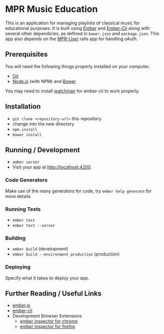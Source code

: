 # MPR Music Education

This is an application for managing playlists of classical music for educational purposes. It is built using [Ember](http://www.emherjs.com) and [Ember-Cli](http://www.ember-cli.com/) along with several other dependicies, as defined in `bower.json` and `package.json`. This app also depends on the [MPR-User](https://gitlab.mpr.org/swag/mpr-user) rails app for handling oAuth. 


## Prerequisites

You will need the following things properly installed on your computer.

* [Git](http://git-scm.com/)
* [Node.js](http://nodejs.org/) (with NPM) and [Bower](http://bower.io/)

You may need to install [watchman](https://facebook.github.io/watchman/) for ember-cli to work properly. 

## Installation

* `git clone <repository-url>` this repository
* change into the new directory
* `npm install`
* `bower install`

## Running / Development

* `ember server`
* Visit your app at [http://localhost:4200](http://localhost:4200).

### Code Generators

Make use of the many generators for code, try `ember help generate` for more details

### Running Tests

* `ember test`
* `ember test --server`

### Building

* `ember build` (development)
* `ember build --environment production` (production)

### Deploying

Specify what it takes to deploy your app.

## Further Reading / Useful Links

* [ember.js](http://emberjs.com/)
* [ember-cli](http://www.ember-cli.com/)
* Development Browser Extensions
  * [ember inspector for chrome](https://chrome.google.com/webstore/detail/ember-inspector/bmdblncegkenkacieihfhpjfppoconhi)
  * [ember inspector for firefox](https://addons.mozilla.org/en-US/firefox/addon/ember-inspector/)

